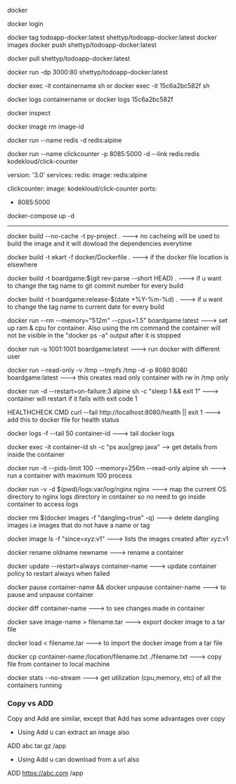 docker

docker login

docker tag todoapp-docker:latest shettyp/todoapp-docker:latest
docker images
docker push shettyp/todoapp-docker:latest

docker pull shettyp/todoapp-docker:latest

docker run -dp 3000:80 shettyp/todoapp-docker:latest

docker exec -it containername sh
or
docker exec -it 15c6a2bc582f sh

docker logs containername
or
docker logs 15c6a2bc582f

docker inspect

docker image rm image-id

docker run --name redis -d redis:alpine

docker run --name clickcounter -p 8085:5000 -d --link redis:redis kodekloud/click-counter

version: '3.0'
services:
  redis:
  image: redis:alpine

  clickcounter:
  image: kodekloud/click-counter
  ports:
  - 8085:5000

docker-compose up -d

********************************************************************************

docker build --no-cache -t py-project .   --->  no cacheing will be used to build the image and it will dowload the dependencies everytime 

docker build -t ekart -f docker/Dockerfile .    --->   if the docker file location is elsewhere 

docker build -t boardgame:$(git rev-parse --short HEAD) .   --->  if u want to change the tag name to git commit number for every build

docker build -t boardgame:release-$(date +%Y-%m-%d) .   --->  if u want to change the tag name to current date for every build

docker run --rm --memory="512m" --cpus=1.5" boardgame:latest  --->  set up ram & cpu for container. Also using the rm command the container will not be visible in the "docker ps -a" output after it is stopped

docker run -u 1001:1001 boardgame:latest   --->  run docker with different user 

docker run --read-only -v /tmp --tmpfs /tmp -d -p 8080:8080 boardgame:latest   ---> this creates read only container with rw in /tmp only

docker run -d --restart=on-failure:3 alpine sh -c "sleep 1 && exit 1" ---> container will restart if it fails with exit code 1

HEALTHCHECK CMD curl --fail http://localhost:8080/health || exit 1 ---> add this to docker file for health status

docker logs -f --tail 50 container-id ---> tail docker logs  

docker exec -it container-id sh -c "ps aux|grep java" --> get details from inside the container

docker run -it --pids-limit 100 --memory=256m --read-only alpine sh ---> run a container with maximum 100 process

docker run -v -d $(pwd)/logs:var/log/nginx nginx ---> map the current OS directory to nginx logs directory in container so no need to go inside container to access logs

docker rmi $(docker images -f "dangling=true" -q) ---> delete dangling images i.e images that do not have a name or tag 

docker image ls -f "since=xyz:v1" ---> lists the images created after xyz:v1

docker rename oldname newname  ---> rename a container

docker update --restart=always container-name ---> update container policy to restart always when failed

docker pause container-name && docker unpause container-name ---> to pause and unpause container

docker diff container-name ---> to see changes made in container

docker save image-name > filename.tar ---> export docker image to a tar file

docker load < filename.tar ---> to import the docker image from a tar file

docker cp container-name:/location/filename.txt ./filename.txt ---> copy file from container to local machine

docker stats --no-stream ---> get utilization (cpu,memory, etc) of all the containers running 

### Copy vs ADD
Copy and Add are similar, except that Add has some advantages over copy

- Using Add u can extract an image also

ADD  abc.tar.gz  /app

- Using Add u can download from a url also

ADD  https://abc.com  /app
